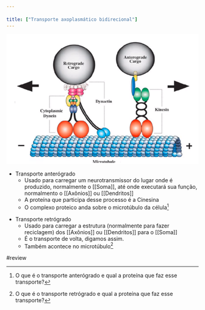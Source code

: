 ```yaml
---

title: ["Transporte axoplasmático bidirecional"]
---
```

![Pasted image 20210416180731.png](Pasted%20image%2020210416180731.png)
+ Transporte anterógrado
	+ Usado para carregar um neurotransmissor do lugar onde é produzido, normalmente o [[Soma]], até onde executará sua função, normalmento o [[Axônios]] ou [[Dendritos]]
	+ A proteína que participa desse processo é a Cinesina
	+ O complexo proteico anda sobre o microtúbulo da célula[^775486]

[^775486]: O que é o transporte anterógrado e qual a proteína que faz esse transporte?

+ Transporte retrógrado
	+ Usado para carregar a estrutura (normalmente para fazer reciclagem) dos [[Axônios]] ou [[Dendritos]] para o [[Soma]]
	+ É o transporte de volta, digamos assim.
	+ Também acontece no microtúbulo[^900377]

[^900377]: O que é o transporte retrógrado e qual a proteína que faz esse transporte?


#review 
